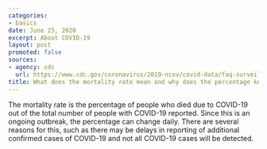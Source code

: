 ```yaml
---
categories:
- basics
date: June 25, 2020
excerpt: About COVID-19
layout: post
promoted: false
sources:
- agency: cdc
  url: https://www.cdc.gov/coronavirus/2019-ncov/covid-data/faq-surveillance.html#Understanding-the-Data
title: What does the mortality rate mean and why does the percentage keep changing?
---
```


The mortality rate is the percentage of people who died due to COVID-19 out of the total number of people with COVID-19 reported. Since this is an ongoing outbreak, the percentage can change daily. There are several reasons for this, such as there may be delays in reporting of additional confirmed cases of COVID-19 and not all COVID-19 cases will be detected.
